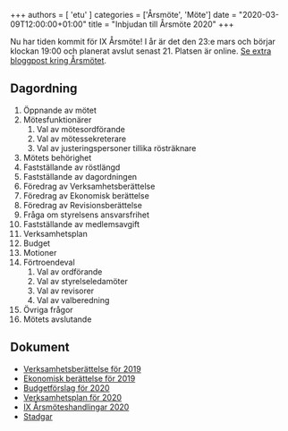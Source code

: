 +++
authors = [ 'etu' ]
categories = ['Årsmöte', 'Möte']
date = "2020-03-09T12:00:00+01:00"
title = "Inbjudan till Årsmöte 2020"
+++

Nu har tiden kommit för IX Årsmöte! I år är det den 23:e mars och börjar
klockan 19:00 och planerat avslut senast 21. Platsen är online.
[Se extra bloggpost kring Årsmötet](/blog/2020/03/20/extra-info-kring-årsmöte-2020/).

Dagordning
----------
 1. Öppnande av mötet
 2. Mötesfunktionärer
    1. Val av mötesordförande
    2. Val av mötessekreterare
    3. Val av justeringspersoner tillika rösträknare
 3. Mötets behörighet
 4. Fastställande av röstlängd
 5. Fastställande av dagordningen
 6. Föredrag av Verksamhetsberättelse
 7. Föredrag av Ekonomisk berättelse
 8. Föredrag av Revisionsberättelse
 9. Fråga om styrelsens ansvarsfrihet
 10. Fastställande av medlemsavgift
 11. Verksamhetsplan
 12. Budget
 13. Motioner
 14. Förtroendeval
     1. Val av ordförande
     2. Val av styrelseledamöter
     3. Val av revisorer
     4. Val av valberedning
 15. Övriga frågor
 16. Mötets avslutande

Dokument
--------
- [Verksamhetsberättelse för 2019](/documents/2020/annual-meeting/annual-report-2019.pdf)
- [Ekonomisk berättelse för 2019](/documents/2020/annual-meeting/financial-report-2019.pdf)
- [Budgetförslag för 2020](/documents/2020/annual-meeting/proposed-budget-2020.pdf)
- [Verksamhetsplan för 2020](/documents/2020/annual-meeting/proposed-operation-plan-2020.pdf)
- [IX Årsmöteshandlingar 2020](/documents/2020/annual-meeting/combined-document.pdf)
- [Stadgar](/documents/stadgar.pdf)
